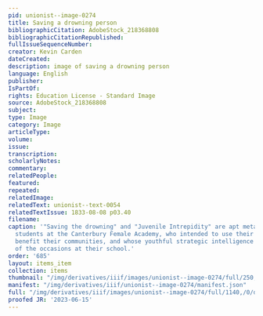 ```yaml
---
pid: unionist--image-0274
title: Saving a drowning person
bibliographicCitation: AdobeStock_218368808
bibliographicCitationRepublished: 
fullIssueSequenceNumber: 
creator: Kevin Carden
dateCreated: 
description: image of saving a drowning person
language: English
publisher: 
IsPartOf: 
rights: Education License - Standard Image
source: AdobeStock_218368808
subject: 
type: Image
category: Image
articleType: 
volume: 
issue: 
transcription: 
scholarlyNotes: 
commentary: 
relatedPeople: 
featured: 
repeated: 
relatedImage: 
relatedText: unionist--text-0054
relatedTextIssue: 1833-08-08 p03.40
filename: 
caption: '"Saving the drowning" and "Juvenile Intrepidity" are apt metaphors for the
  students at the Canterbury Female Academy, who intended to use their education to
  benefit their communities, and whose youthful strategic intelligence rose to many
  of the occasions at their school.'
order: '685'
layout: items_item
collection: items
thumbnail: "/img/derivatives/iiif/images/unionist--image-0274/full/250,/0/default.jpg"
manifest: "/img/derivatives/iiif/unionist--image-0274/manifest.json"
full: "/img/derivatives/iiif/images/unionist--image-0274/full/1140,/0/default.jpg"
proofed JR: '2023-06-15'
---
```

